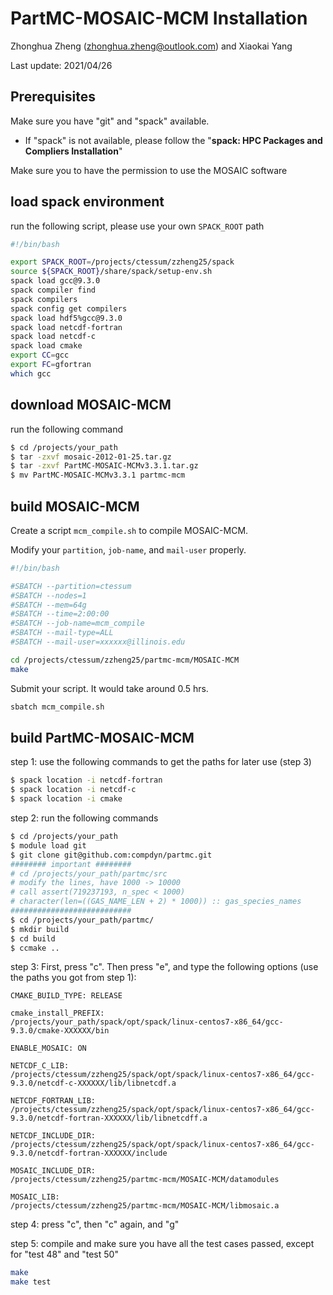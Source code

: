 PartMC-MOSAIC-MCM Installation
======

Zhonghua Zheng (zhonghua.zheng@outlook.com) and Xiaokai Yang

Last update: 2021/04/26

## Prerequisites

Make sure you have "git" and "spack" available.

- If "spack" is not available, please follow the "**spack: HPC Packages and Compliers Installation**"

Make sure you to have the permission to use the MOSAIC software

## load spack environment

run the following script, please use your own `SPACK_ROOT` path

```bash
#!/bin/bash

export SPACK_ROOT=/projects/ctessum/zzheng25/spack
source ${SPACK_ROOT}/share/spack/setup-env.sh
spack load gcc@9.3.0
spack compiler find
spack compilers
spack config get compilers
spack load hdf5%gcc@9.3.0
spack load netcdf-fortran
spack load netcdf-c
spack load cmake
export CC=gcc
export FC=gfortran
which gcc
```

## **download MOSAIC-MCM** 

run the following command

```bash
$ cd /projects/your_path
$ tar -zxvf mosaic-2012-01-25.tar.gz
$ tar -zxvf PartMC-MOSAIC-MCMv3.3.1.tar.gz
$ mv PartMC-MOSAIC-MCMv3.3.1 partmc-mcm
```

## build MOSAIC-MCM

Create a script ```mcm_compile.sh```  to compile MOSAIC-MCM. 

Modify your ```partition```, ```job-name```, and  ```mail-user``` properly.

```sh
#!/bin/bash

#SBATCH --partition=ctessum
#SBATCH --nodes=1
#SBATCH --mem=64g
#SBATCH --time=2:00:00
#SBATCH --job-name=mcm_compile
#SBATCH --mail-type=ALL
#SBATCH --mail-user=xxxxxx@illinois.edu

cd /projects/ctessum/zzheng25/partmc-mcm/MOSAIC-MCM
make
```

Submit your script. It would take around 0.5 hrs.

``` bash
sbatch mcm_compile.sh
```

## build PartMC-MOSAIC-MCM

step 1: use the following commands to get the paths for later use (step 3)

```bash
$ spack location -i netcdf-fortran
$ spack location -i netcdf-c
$ spack location -i cmake
```

step 2: run the following commands 

```bash
$ cd /projects/your_path
$ module load git
$ git clone git@github.com:compdyn/partmc.git
######## important ########
# cd /projects/your_path/partmc/src
# modify the lines, have 1000 -> 10000
# call assert(719237193, n_spec < 1000)
# character(len=((GAS_NAME_LEN + 2) * 1000)) :: gas_species_names
###########################
$ cd /projects/your_path/partmc/
$ mkdir build
$ cd build
$ ccmake ..
```

step 3: First, press "c". Then press "e", and type the following options (use the paths you got from step 1):

```
CMAKE_BUILD_TYPE: RELEASE

cmake_install_PREFIX: 
/projects/your_path/spack/opt/spack/linux-centos7-x86_64/gcc-9.3.0/cmake-XXXXXX/bin

ENABLE_MOSAIC: ON 

NETCDF_C_LIB: 
/projects/ctessum/zzheng25/spack/opt/spack/linux-centos7-x86_64/gcc-9.3.0/netcdf-c-XXXXXX/lib/libnetcdf.a 

NETCDF_FORTRAN_LIB: 
/projects/ctessum/zzheng25/spack/opt/spack/linux-centos7-x86_64/gcc-9.3.0/netcdf-fortran-XXXXXX/lib/libnetcdff.a 

NETCDF_INCLUDE_DIR: 
/projects/ctessum/zzheng25/spack/opt/spack/linux-centos7-x86_64/gcc-9.3.0/netcdf-fortran-XXXXXX/include

MOSAIC_INCLUDE_DIR:
/projects/ctessum/zzheng25/partmc-mcm/MOSAIC-MCM/datamodules

MOSAIC_LIB:
/projects/ctessum/zzheng25/partmc-mcm/MOSAIC-MCM/libmosaic.a
```

step 4: press "c", then "c" again, and "g"

step 5: compile and make sure you have all the test cases passed, except for "test 48" and "test 50"

```bash
make
make test
```
